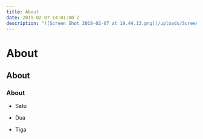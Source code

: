 ```yaml
---
title: About
date: 2019-02-07 14:01:00 Z
description: "![Screen Shot 2019-02-07 at 19.44.13.png](/uploads/Screen%20Shot%202019-02-07%20at%2019.44.13.png)"
---
```


# About

## About

### About

* Satu

* Dua

* Tiga